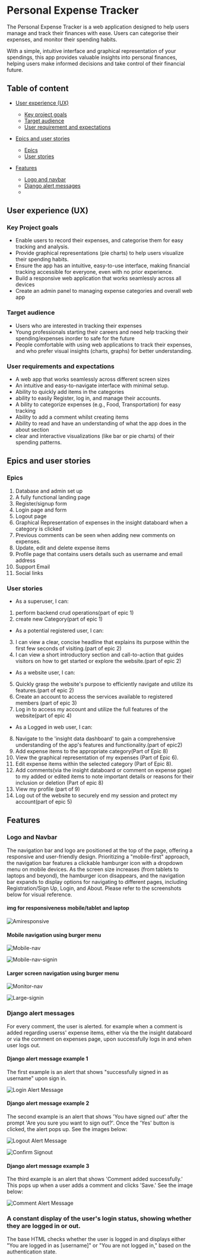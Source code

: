 # Personal Expense Tracker

The Personal Expense Tracker is a web application designed to help users manage and track their finances with ease. Users can categorise their expenses, and monitor their spending habits. 

With a simple, intuitive interface and graphical representation of your spendings, this app provides valuable insights into personal finances, helping users make informed decisions and take control of their financial future.

## Table of content

- [User experience (UX)](#user-experience-ux)
    * [Key project goals](#key-project-goals)
    * [Target audience](#target-audience)
    * [User requirement and expectations](#user-requirements-and-expectations)



- [Epics and user stories](#epics-and-user-stories)
  * [Epics](#epics)
  * [User stories](#user-stories)

- [Features](#features)
  * [Logo and navbar](#logo-and-navbar)
  * [Django alert messages](#django-alert-messages)
  *



## User experience (UX)

### Key Project goals
- Enable users to record their expenses, and categorise them for easy tracking and analysis.
- Provide graphical representations (pie charts) to help users visualize their spending habits.
- Ensure the app has an intuitive, easy-to-use interface, making financial tracking accessible for everyone, even with no prior experience.
- Build a responsive web application that works seamlessly across all devices
- Create an admin panel to managing expense categories and overall web app

### Target audience
- Users who are interested in tracking their expenses
- Young professionals starting their careers and need help tracking their spending/expenses inorder to safe for the future
- People comfortable with using web applications to track their expenses, and who prefer visual insights (charts, graphs) for better understanding.

### User requirements and expectations
- A web app that works seamlessly across different screen sizes
- An intuitive and easy-to-navigate interface with minimal setup.
- Ability to quickly add items in the categories
- ability to easily Register, log in, and manage their accounts.
- A bility to categorize expenses (e.g., Food, Transportation) for easy tracking
- Ability to add a comment whilst creating items
- Ability to read and have an understanding of what the app does in the about section
- clear and interactive visualizations (like bar or pie charts) of their spending patterns.

## Epics and user stories
### Epics
1. Database and admin set up
2. A fully functional landing page
3. Register/signup form
4. Login page and form
5. Logout page
6. Graphical Representation of expenses in the insight databoard when a category is clicked
7. Previous comments can be seen when adding new comments on expenses.
8. Update, edit and delete expense items 
9. Profile page that contains users details such as username and email address
10. Support Email
11. Social links

### User stories
- As a superuser, I can:
1. perform backend crud operations(part of epic 1)
2. create new Category(part of epic 1)


- As a potential registered user, I can:
3. I can view a clear, concise headline that explains its purpose within the first few seconds of visiting.(part of epic 2)
4. I can view a short introductory section and call-to-action that guides visitors on how to get started or explore the website.(part of epic 2)


- As a website user, I can:
5. Quickly grasp the website's purpose to efficiently navigate and utilize its features.(part of epic 2)
6. Create an account to access the services available to registered members (part of epic 3)
7. Log in to access my account and utilize the full features of the website(part of epic 4)

- As a Logged in web user, I can:
8. Navigate to the 'insight data dashboard' to gain a comprehensive understanding of the app's features and functionality.(part of epic2)
8. Add expense items to the appropriate category(Part of Epic 8)
9. View the graphical representation of my expenses (Part of Epic 6).
10. Edit expense items within the selected category (Part of Epic 8).
11. Add comments(via the insight databoard or comment on expense pgae) to my added or edited items to note important details or reasons for their inclusion or deletion (Part of epic 8)
12. View my profile (part of 9)
13. Log out of the website to securely end my session and protect my account(part of epic 5)

## Features
### Logo and Navbar
The navigation bar and logo are positioned at the top of the page, offering a responsive and user-friendly design. Prioritizing a "mobile-first" approach, the navigation bar features a clickable hamburger icon with a dropdown menu on mobile devices. As the screen size increases (from tablets to laptops and beyond), the hamburger icon disappears, and the navigation bar expands to display options for navigating to different pages, including Registration/Sign Up, Login, and About. Please refer to the screenshots below for visual reference.
#### img for responsiveness mobile/tablet and laptop
![Amiresponsive](documents/amiresp.png)

#### Mobile navigation using burger menu
![Mobile-nav](documents/mobilenav.png)

![Mobile-nav-signin](documents/signin-mobile.png)

#### Larger screen navigation using burger menu
![Monitor-nav](documents/largescreen.png)

![Large-signin](documents/large-signin.png)



### Django alert messages
For every comment, the user is alerted. for example when a comment is added regarding userss' expense items, either via the the insight databoard or via the comment on expenses page, upon successfully  logs in and when user logs out.

#### Django alert message example 1
The first example is an alert that shows "successfully signed in as username" upon sign in.

![Login Alert Message](documents/alerts/django-alert1.png)

#### Django alert message example 2
The second example is an alert that shows 'You have signed out' after the prompt 'Are you sure you want to sign out?'. Once the 'Yes' button is clicked, the alert pops up. See the images below:

![Logout Alert Message](documents/alerts/django-alert2.png)

![Confirm Signout](documents/alerts/confirm-signout.png)

#### Django alert message example 3
The third example is an alert that shows 'Comment added successfully.' This pops up when a user adds a comment and clicks 'Save.' See the image below:

![Comment Alert Message](documents/alerts/django-alert3.png)

### A constant display of the user's login status, showing whether they are logged in or out.
The base HTML checks whether the user is logged in and displays either "You are logged in as [username]" or "You are not logged in," based on the authentication state.

####









